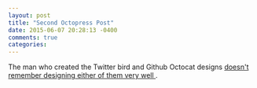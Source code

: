 ```yaml
---
layout: post
title: "Second Octopress Post"
date: 2015-06-07 20:28:13 -0400
comments: true
categories: 
---
```

The man who created the Twitter bird and Github Octocat designs <a href = "http://pando.com/2013/07/08/original-github-octocat-designer-simon-oxley-on-his-famous-creation-i-dont-remember-drawing-it/"> doesn't remember designing either of them very well </a>. 